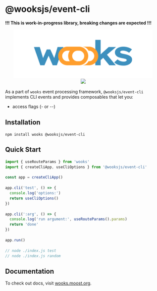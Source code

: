 # @wooksjs/event-cli

**!!! This is work-in-progress library, breaking changes are expected !!!**

<p align="center">
<img src="../../wooks-logo.png" width="450px"><br>
<a  href="https://github.com/wooksjs/wooksjs/blob/main/LICENSE">
    <img src="https://img.shields.io/badge/License-MIT-green?style=for-the-badge" />
</a>
</p>

As a part of `wooks` event processing framework, `@wooksjs/event-cli` implements CLI events and provides composables that let you:

- access flags (- or --)

## Installation

`npm install wooks @wooksjs/event-cli`

## Quick Start

```js
import { useRouteParams } from 'wooks'
import { createCliApp, useCliOptions } from '@wooksjs/event-cli'

const app = createCliApp()

app.cli('test', () => {
  console.log('options:')
  return useCliOptions()
})

app.cli(':arg', () => {
  console.log('run argument:', useRouteParams().params)
  return 'done'
})

app.run()

// node ./index.js test
// node ./index.js random
```

## Documentation

To check out docs, visit [wooks.moost.org](https://wooks.moost.org/cliapp/).
